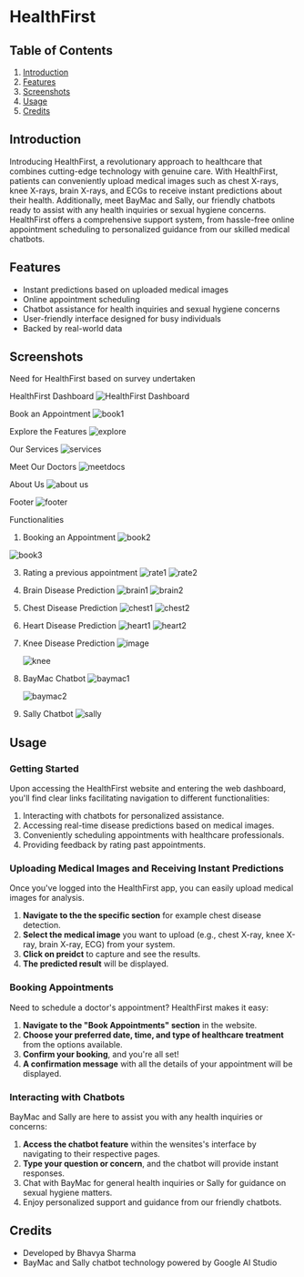 # HealthFirst

## Table of Contents

1. [Introduction](#introduction)
2. [Features](#features)
3. [Screenshots](#screenshots)
4. [Usage](#usage)
5. [Credits](#credits)

## Introduction

Introducing HealthFirst, a revolutionary approach to healthcare that combines cutting-edge technology with genuine care. With HealthFirst, patients can conveniently upload medical images such as chest X-rays, knee X-rays, brain X-rays, and ECGs to receive instant predictions about their health. Additionally, meet BayMac and Sally, our friendly chatbots ready to assist with any health inquiries or sexual hygiene concerns. HealthFirst offers a comprehensive support system, from hassle-free online appointment scheduling to personalized guidance from our skilled medical chatbots.

## Features

- Instant predictions based on uploaded medical images
- Online appointment scheduling
- Chatbot assistance for health inquiries and sexual hygiene concerns
- User-friendly interface designed for busy individuals
- Backed by real-world data

## Screenshots
Need for HealthFirst based on survey undertaken

HealthFirst Dashboard
![HealthFirst Dashboard](https://github.com/bhavyasharma1469/HealthFirst-GoogleGH/assets/96409654/34775d11-3519-474c-8945-33d5a185e453)

Book an Appointment
![book1](https://github.com/bhavyasharma1469/HealthFirst-GoogleGH/assets/96409654/4ed75eec-340d-4e38-aba4-3f0e162853a8)

Explore the Features
![explore](https://github.com/bhavyasharma1469/HealthFirst-GoogleGH/assets/96409654/b36bfa31-b271-4f65-b630-34540cb78432)

Our Services
![services](https://github.com/bhavyasharma1469/HealthFirst-GoogleGH/assets/96409654/596bbf83-1420-4ebe-b31d-52f129988a90)


Meet Our Doctors
![meetdocs](https://github.com/bhavyasharma1469/HealthFirst-GoogleGH/assets/96409654/5885478d-b1af-4b59-9e0a-55461dd0c617)

About Us
![about us](https://github.com/bhavyasharma1469/HealthFirst-GoogleGH/assets/96409654/c8bfd83e-d55e-4a14-b3f4-5efea8a822a7)

Footer
![footer](https://github.com/bhavyasharma1469/HealthFirst-GoogleGH/assets/96409654/04cc1bee-2b72-4be3-ad21-85668dde48aa)


Functionalities
1. Booking an Appointment
   ![book2](https://github.com/bhavyasharma1469/HealthFirst-GoogleGH/assets/96409654/be5e57d9-f0ad-45fb-96ff-b4338b3b50d6)
   
![book3](https://github.com/bhavyasharma1469/HealthFirst-GoogleGH/assets/96409654/a66b5579-2cda-43a9-84ad-ca238f4def4d)

3. Rating a previous appointment
   ![rate1](https://github.com/bhavyasharma1469/HealthFirst-GoogleGH/assets/96409654/ee84ac99-fa47-465e-81bf-58c79c6f6883)
   ![rate2](https://github.com/bhavyasharma1469/HealthFirst-GoogleGH/assets/96409654/e9744896-f5e9-45cf-94c6-e185e260d73f)


5. Brain Disease Prediction
   ![brain1](https://github.com/bhavyasharma1469/HealthFirst-GoogleGH/assets/96409654/d99e8203-9639-4c82-a098-21696c5ef983)
   ![brain2](https://github.com/bhavyasharma1469/HealthFirst-GoogleGH/assets/96409654/69609648-5297-4917-886f-bad0a3f6a7cf)


7. Chest Disease Prediction
   ![chest1](https://github.com/bhavyasharma1469/HealthFirst-GoogleGH/assets/96409654/8d0af1cb-94bc-4a15-8c31-921cc9bf984f)
![chest2](https://github.com/bhavyasharma1469/HealthFirst-GoogleGH/assets/96409654/81229aa8-37cb-41d6-94a8-a35fb7462d0e)

9. Heart Disease Prediction
    ![heart1](https://github.com/bhavyasharma1469/HealthFirst-GoogleGH/assets/96409654/22af8f26-c1e2-48fe-9151-92d60803d1fa)
   ![heart2](https://github.com/bhavyasharma1469/HealthFirst-GoogleGH/assets/96409654/021234ab-07af-4492-b849-a23e85fb46ee)


11. Knee Disease Prediction
    ![image](https://github.com/bhavyasharma1469/HealthFirst-GoogleGH/assets/96409654/94129f3b-6b82-4f51-a43f-7f2f04d69f4b)

    ![knee](https://github.com/bhavyasharma1469/HealthFirst-GoogleGH/assets/96409654/d06dec79-d0c9-4f4a-9a3c-d0e35dbecf27)

13. BayMac Chatbot
    ![baymac1](https://github.com/bhavyasharma1469/HealthFirst-GoogleGH/assets/96409654/54290f08-6589-4e8f-90df-579b63106c6e)

    ![baymac2](https://github.com/bhavyasharma1469/HealthFirst-GoogleGH/assets/96409654/f793531a-9439-42be-9bef-be58a901d164)


15. Sally Chatbot
![sally](https://github.com/bhavyasharma1469/HealthFirst-GoogleGH/assets/96409654/47f2ee66-7b52-40d2-9c62-eda993a2cc20)

## Usage

### Getting Started

Upon accessing the HealthFirst website and entering the web dashboard, you'll find clear links facilitating navigation to different functionalities:
1. Interacting with chatbots for personalized assistance.
2. Accessing real-time disease predictions based on medical images.
3. Conveniently scheduling appointments with healthcare professionals.
4. Providing feedback by rating past appointments.

### Uploading Medical Images and Receiving Instant Predictions

Once you've logged into the HealthFirst app, you can easily upload medical images for analysis.

1. **Navigate to the the specific section** for example chest disease detection.
2. **Select the medical image** you want to upload (e.g., chest X-ray, knee X-ray, brain X-ray, ECG) from your system.
3. **Click on preidct** to capture and see the results.
4. **The predicted result** will be displayed.  


### Booking Appointments

Need to schedule a doctor's appointment? HealthFirst makes it easy:

1. **Navigate to the "Book Appointments" section** in the website.
2. **Choose your preferred date, time, and type of healthcare treatment** from the options available.
3. **Confirm your booking**, and you're all set!
4. **A confirmation message** with all the details of your appointment will be displayed.

### Interacting with Chatbots

BayMac and Sally are here to assist you with any health inquiries or concerns:

1. **Access the chatbot feature** within the wensites's interface by navigating to their respective pages.
2. **Type your question or concern**, and the chatbot will provide instant responses.
3. Chat with BayMac for general health inquiries or Sally for guidance on sexual hygiene matters.
4. Enjoy personalized support and guidance from our friendly chatbots.


## Credits

- Developed by Bhavya Sharma
- BayMac and Sally chatbot technology powered by Google AI Studio

